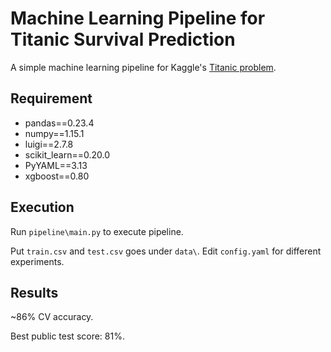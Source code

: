 # Machine Learning Pipeline for Titanic Survival Prediction
A simple machine learning pipeline for Kaggle's [Titanic problem](https://www.kaggle.com/c/titanic).

## Requirement
* pandas==0.23.4
* numpy==1.15.1
* luigi==2.7.8
* scikit_learn==0.20.0
* PyYAML==3.13
* xgboost==0.80

## Execution
Run ```pipeline\main.py``` to execute pipeline. 

Put ```train.csv``` and ```test.csv``` goes under ```data\```. Edit ```config.yaml``` for different experiments.

## Results
~86% CV accuracy.

Best public test score: 81%.


